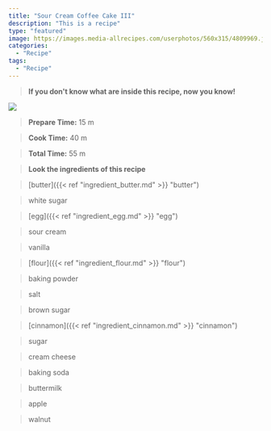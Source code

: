 ```yaml
---
title: "Sour Cream Coffee Cake III"
description: "This is a recipe"
type: "featured"
image: https://images.media-allrecipes.com/userphotos/560x315/4809969.jpg
categories: 
  - "Recipe"
tags: 
  - "Recipe"
---
```



>**If you don't know what are inside this recipe, now you know!**

![](../images/Recipes-Banner.jpg)
> **Prepare Time:** 15 m


> **Cook Time:** 40 m


> **Total Time:** 55 m

> **Look the ingredients of this recipe**

> [butter]({{< ref "ingredient_butter.md" >}} "butter")

> white sugar

> [egg]({{< ref "ingredient_egg.md" >}} "egg")

> sour cream

> vanilla

> [flour]({{< ref "ingredient_flour.md" >}} "flour")

> baking powder

> salt

> brown sugar

> [cinnamon]({{< ref "ingredient_cinnamon.md" >}} "cinnamon")

> sugar

> cream cheese

> baking soda

> buttermilk

> apple

> walnut

